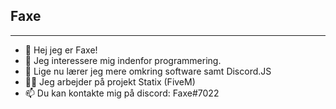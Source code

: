 ## Faxe

-----

- 👋 Hej jeg er Faxe!
- 👀 Jeg interessere mig indenfor programmering.
- 🌱 Lige nu lærer jeg mere omkring software samt Discord.JS
- 👨‍💻 Jeg arbejder på projekt Statix (FiveM)
- 📫 Du kan kontakte mig på discord: Faxe#7022

